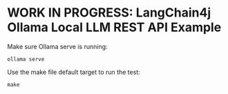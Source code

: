 # WORK IN PROGRESS: LangChain4j Ollama Local LLM REST API Example

Make sure Ollama serve is running:

    ollama serve
    
Use the make file default target to run the test:

    make